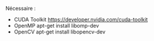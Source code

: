Nécessaire :
- CUDA Toolkit  https://developer.nvidia.com/cuda-toolkit
- OpenMP        apt-get install libomp-dev
- OpenCV        apt-get install libopencv-dev
